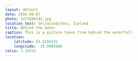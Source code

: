 ```yaml
---
layout: default
date: 2016-09-07
photo: 1473499142.jpg
location_text: Seljalandsfoss, Iceland
title: Behind the water
caption: This is a picture taken from behind the waterfall.
location:
    latitude: 63.6156232
    longitude: -19.9885688
ratio: 1.33333
---
```

